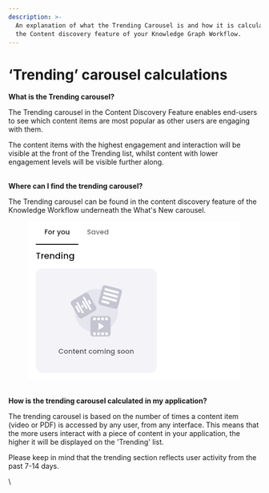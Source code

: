 ```yaml
---
description: >-
  An explanation of what the Trending Carousel is and how it is calculated in
  the Content discovery feature of your Knowledge Graph Workflow.
---
```


# ‘Trending’ carousel calculations

**What is the Trending carousel?**&#x20;

The Trending carousel in the Content Discovery Feature enables end-users to see which content items are most popular as other users are engaging with them.&#x20;

The content items with the highest engagement and interaction will be visible at the front of the Trending list, whilst content with lower engagement levels will be visible further along.&#x20;

\
**Where can I find the trending carousel?**&#x20;

The Trending carousel can be found in the content discovery feature of the Knowledge Workflow underneath the What's New carousel. &#x20;

<figure><img src="../../../../.gitbook/assets/Screenshot (82).png" alt=""><figcaption></figcaption></figure>

\
**How is the trending carousel calculated in my application?**&#x20;

The trending carousel is based on the number of times a content item (video or PDF) is accessed by any user, from any interface. This means that the more users interact with a piece of content in your application, the higher it will be displayed on the 'Trending' list.

Please keep in mind that the trending section reflects user activity from the past 7-14 days.

\

